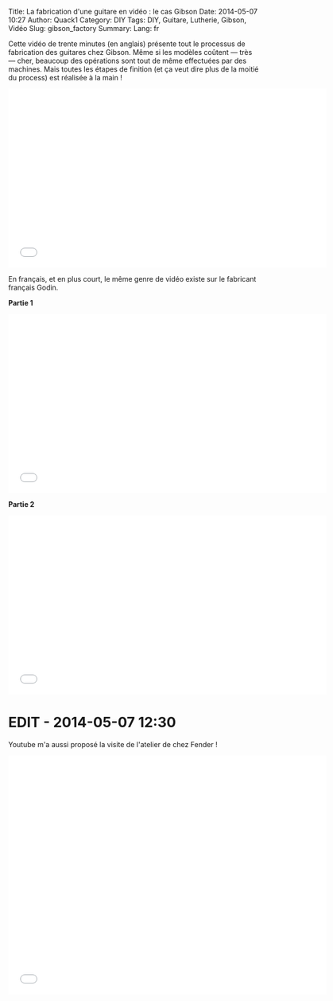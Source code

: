 Title: La fabrication d'une guitare en vidéo : le cas Gibson
Date: 2014-05-07 10:27
Author: Quack1
Category: DIY
Tags: DIY, Guitare, Lutherie, Gibson, Vidéo
Slug: gibson_factory
Summary: 
Lang: fr

Cette vidéo de trente minutes (en anglais) présente tout le processus de fabrication des guitares chez Gibson. Même si les modèles coûtent — très — cher, beaucoup des opérations sont tout de même effectuées par des machines. Mais toutes les étapes de finition (et ça veut dire plus de la moitié du process) est réalisée à la main !

<iframe width="640" height="360" src="//www.youtube-nocookie.com/embed/VbU1R4KDymw" frameborder="0" allowfullscreen></iframe>

En français, et en plus court, le même genre de vidéo existe sur le fabricant français Godin.

**Partie 1**

<iframe width="640" height="360" src="//www.youtube-nocookie.com/embed/3j_31mdmLjw" frameborder="0" allowfullscreen></iframe>

**Partie 2**

<iframe width="640" height="360" src="//www.youtube-nocookie.com/embed/mIaGtf8MJGE" frameborder="0" allowfullscreen></iframe>

# EDIT - 2014-05-07 12:30 

Youtube m'a aussi proposé la visite de l'atelier de chez Fender !

<iframe width="640" height="480" src="//www.youtube-nocookie.com/embed/9cO3OvKbaQ8" frameborder="0" allowfullscreen></iframe>
